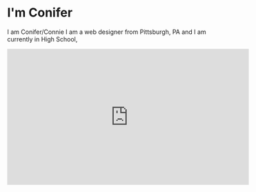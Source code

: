 
# I'm Conifer

I am Conifer/Connie I am a web designer from Pittsburgh, PA and I am currently in High School,

<iframe width="560" height="315" src="https://www.youtube.com/embed/XSbZidsgMfw?controls=0" title="YouTube video player" frameborder="0" allow="accelerometer; autoplay; clipboard-write; encrypted-media; gyroscope; picture-in-picture" allowfullscreen></iframe>
